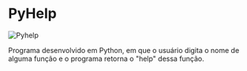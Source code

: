 # PyHelp
![Pyhelp](https://user-images.githubusercontent.com/121234114/218136872-98146fc2-5acf-4874-8eb6-418c14893881.png)

Programa desenvolvido em Python, em que o usuário digita o nome de alguma função e o programa retorna o "help" dessa função.
